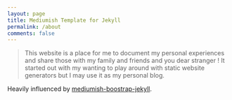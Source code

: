 ```yaml
---
layout: page
title: Mediumish Template for Jekyll
permalink: /about
comments: false
---
```


<div class="row justify-content-between">
<div class="col-md-8 pr-5">

>This website is a place for me to document my personal experiences and share those with my family and friends and you dear stranger ! It started out with my wanting to play around with static website generators but I may use it as my personal blog.

<p>Heavily influenced by <a href="https://bootstrapstarter.com/bootstrap-templates/template-mediumish-bootstrap-jekyll/">mediumish-boostrap-jekyll</a>.</p>

</div>
</div>
